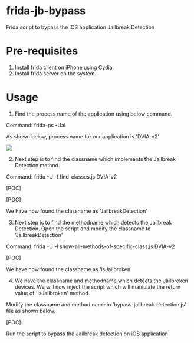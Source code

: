 # frida-jb-bypass
Frida script to bypass the iOS application Jailbreak Detection

# Pre-requisites

1. Install frida client on iPhone using Cydia.
2. Install frida server on the system.

# Usage

1. Find the process name of the application using below command.

Command: frida-ps -Uai

As shown below, process name for our application is 'DVIA-v2'

<img src="https://raw.githubusercontent.com/rubaljain/frida-jb-bypass/master/img/Screenshot%202019-03-05%20at%204.00.43%20PM.png)">


2. Next step is to find the classname which implements the Jailbreak Detection method.

Command: frida -U -l find-classes.js DVIA-v2

[POC]

[POC]

We have now found the classname as 'JailbreakDetection'

3. Next step is to find the methodname which detects the Jailbreak Detection. Open the script and modify the classname to 'JailbreakDetection'

Command: frida -U -l show-all-methods-of-specific-class.js DVIA-v2

[POC]

We have now found the classname as 'isJailbroken'

4. We have the classname and methodname which detects the Jailbroken devices. We will now inject the script which will maniulate the return value of 'isJailbroken' method.

Modify the classname and method name in 'bypass-jailbreak-detection.js' file as shown below.

[POC]

Run the script to bypass the Jailbreak detection on iOS application

